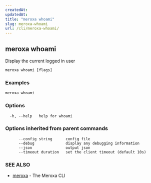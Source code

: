 ```yaml
---
createdAt: 
updatedAt: 
title: "meroxa whoami"
slug: meroxa-whoami
url: /cli/meroxa-whoami/
---
```

## meroxa whoami

Display the current logged in user


```
meroxa whoami [flags]
```

### Examples

```
meroxa whoami
```

### Options

```
  -h, --help   help for whoami
```

### Options inherited from parent commands

```
      --config string      config file
      --debug              display any debugging information
      --json               output json
      --timeout duration   set the client timeout (default 10s)
```

### SEE ALSO

* [meroxa](/cli/meroxa/)	 - The Meroxa CLI

